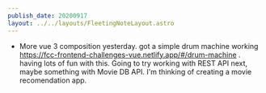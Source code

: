 ```yaml
---
publish_date: 20200917
layout: ../../layouts/FleetingNoteLayout.astro
---
```

- More vue 3 composition yesterday. got a simple drum machine working https://fcc-frontend-challenges-vue.netlify.app/#/drum-machine . having lots of fun with this. Going to try working with REST API next, maybe something with Movie DB API. I'm thinking of creating a movie recomendation app.
